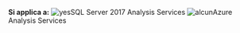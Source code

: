 **Si applica a:** ![yes](media/yes.png)SQL Server 2017 Analysis Services ![alcun](media/no.png)Azure Analysis Services